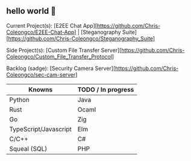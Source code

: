 ## hello world 👋

Current Project(s): [E2EE Chat App][https://github.com/Chris-Coleongco/E2EE-Chat-App] | [Steganography Suite][https://github.com/Chris-Coleongco/Steganography_Suite]

Side Project(s): [Custom File Transfer Server][https://github.com/Chris-Coleongco/Custom_File_Transfer_Protocol]

Backlog (sadge): [Security Camera Server][https://github.com/Chris-Coleongco/sec-cam-server]

| Knowns   | TODO / In progress |
|----------|----------|
| Python   | Java   |
| Rust    |  Ocaml  |
| Go    |  Zig  |
| TypeScript/Javascript    | Elm |
| C/C++ |  C#  |
| Squeal (SQL) | PHP   |
<!--
**Chris-Coleongco/Chris-Coleongco** is a ✨ _special_ ✨ repository because its `README.md` (this file) appears on your GitHub profile.

Here are some ideas to get you started:

- 🔭 I’m currently working on ...
- 🌱 I’m currently learning ...
- 👯 I’m looking to collaborate on ...
- 🤔 I’m looking for help with ...
- 💬 Ask me about ...
- 📫 How to reach me: ...
- 😄 Pronouns: ...
- ⚡ Fun fact: ...
-->
